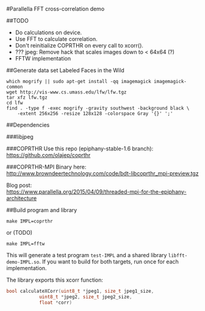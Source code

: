 #Parallella FFT cross-correlation demo

##TODO

* Do calculations on device.
* Use FFT to calculate correlation.
* Don't reinitialize COPRTHR on every call to xcorr().
* ??? jpeg: Remove hack that scales images down to < 64x64 (?)
* FFTW implementation


##Generate data set
Labeled Faces in the Wild

```
which mogrify || sudo apt-get install -qq imagemagick imagemagick-common
wget http://vis-www.cs.umass.edu/lfw/lfw.tgz
tar xfz lfw.tgz
cd lfw
find . -type f -exec mogrify -gravity southwest -background black \
	-extent 256x256 -resize 128x128 -colorspace Gray '{}' ';'
```

##Dependencies

###libjpeg

###COPRTHR
Use this repo (epiphany-stable-1.6 branch):  
https://github.com/olajep/coprthr

###COPRTHR-MPI
Binary here:  
http://www.browndeertechnology.com/code/bdt-libcoprthr_mpi-preview.tgz  

Blog post:  
https://www.parallella.org/2015/04/09/threaded-mpi-for-the-epiphany-architecture

##Build program and library

```
make IMPL=coprthr
```
or (TODO)  
```
make IMPL=fftw
```

This will generate a test program `test-IMPL` and a shared library
`libfft-demo-IMPL.so`. If you want to build for both targets, run once for
each implementation.

The library exports this xcorr function:
```c
bool calculateXCorr(uint8_t *jpeg1, size_t jpeg1_size,
		    uint8_t *jpeg2, size_t jpeg2_size,
		    float *corr)
```
